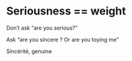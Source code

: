 Seriousness == weight
===

Don’t ask “are you serious?”

Ask “are you sincere ? Or are you toying me”

Sincérité, genuine